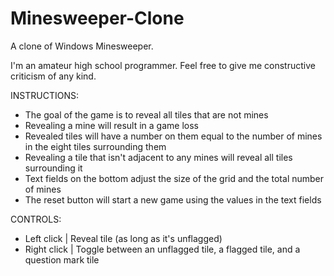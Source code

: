 # Minesweeper-Clone
A clone of Windows Minesweeper.

I'm an amateur high school programmer. Feel free to give me constructive criticism of any kind.

INSTRUCTIONS:
- The goal of the game is to reveal all tiles that are not mines
- Revealing a mine will result in a game loss
- Revealed tiles will have a number on them equal to the number of mines in the eight tiles surrounding them
- Revealing a tile that isn't adjacent to any mines will reveal all tiles surrounding it
- Text fields on the bottom adjust the size of the grid and the total number of mines
- The reset button will start a new game using the values in the text fields

CONTROLS:
- Left click | Reveal tile (as long as it's unflagged)
- Right click | Toggle between an unflagged tile, a flagged tile, and a question mark tile

